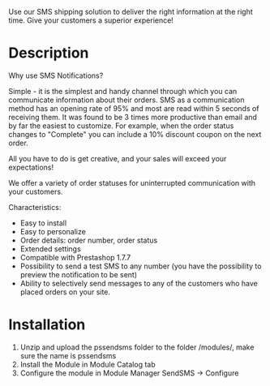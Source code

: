 Use our SMS shipping solution to deliver the right information at the right time. Give your customers a superior experience!

# Description
Why use SMS Notifications?

Simple - it is the simplest and handy channel through which you can communicate information about their orders. SMS as a communication method has an opening rate of 95% and most are read within 5 seconds of receiving them. It was found to be 3 times more productive than email and by far the easiest to customize. For example, when the order status changes to "Complete" you can include a 10% discount coupon on the next order.

All you have to do is get creative, and your sales will exceed your expectations!

We offer a variety of order statuses for uninterrupted communication with your customers.

Characteristics:

* Easy to install
* Easy to personalize
* Order details: order number, order status
* Extended settings 
* Compatible with Prestashop 1.7.7
* Possibility to send a test SMS to any number (you have the possibility to preview the notification to be sent)
* Ability to selectively send messages to any of the customers who have placed orders on your site.

# Installation
1. Unzip and upload the pssendsms folder to the folder /modules/, make sure the name is pssendsms
2. Install the Module in Module Catalog tab
3. Configure the module in Module Manager SendSMS -> Configure
